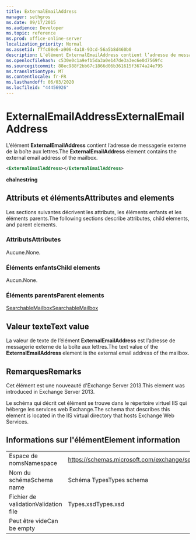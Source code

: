 ```yaml
---
title: ExternalEmailAddress
manager: sethgros
ms.date: 09/17/2015
ms.audience: Developer
ms.topic: reference
ms.prod: office-online-server
localization_priority: Normal
ms.assetid: f7fc08e6-a906-4a18-93cd-56a5b8d460b0
description: L’élément ExternalEmailAddress contient l’adresse de messagerie externe de la boîte aux lettres.
ms.openlocfilehash: c530e0c1a9efb5da3a0e147de3a3ec6e0d7569fc
ms.sourcegitcommit: 88ec988f2bb67c1866d06b361615f3674a24e795
ms.translationtype: MT
ms.contentlocale: fr-FR
ms.lasthandoff: 06/03/2020
ms.locfileid: "44456926"
---
```

# <a name="externalemailaddress"></a><span data-ttu-id="032eb-103">ExternalEmailAddress</span><span class="sxs-lookup"><span data-stu-id="032eb-103">ExternalEmailAddress</span></span>

<span data-ttu-id="032eb-104">L’élément **ExternalEmailAddress** contient l’adresse de messagerie externe de la boîte aux lettres.</span><span class="sxs-lookup"><span data-stu-id="032eb-104">The **ExternalEmailAddress** element contains the external email address of the mailbox.</span></span> 
  
```XML
<ExternalEmailAddress></ExternalEmailAddress>
```

<span data-ttu-id="032eb-105">**chaîne**</span><span class="sxs-lookup"><span data-stu-id="032eb-105">**string**</span></span>

## <a name="attributes-and-elements"></a><span data-ttu-id="032eb-106">Attributs et éléments</span><span class="sxs-lookup"><span data-stu-id="032eb-106">Attributes and elements</span></span>

<span data-ttu-id="032eb-107">Les sections suivantes décrivent les attributs, les éléments enfants et les éléments parents.</span><span class="sxs-lookup"><span data-stu-id="032eb-107">The following sections describe attributes, child elements, and parent elements.</span></span>
  
### <a name="attributes"></a><span data-ttu-id="032eb-108">Attributs</span><span class="sxs-lookup"><span data-stu-id="032eb-108">Attributes</span></span>

<span data-ttu-id="032eb-109">Aucune.</span><span class="sxs-lookup"><span data-stu-id="032eb-109">None.</span></span>
  
### <a name="child-elements"></a><span data-ttu-id="032eb-110">Éléments enfants</span><span class="sxs-lookup"><span data-stu-id="032eb-110">Child elements</span></span>

<span data-ttu-id="032eb-111">Aucun.</span><span class="sxs-lookup"><span data-stu-id="032eb-111">None.</span></span>
  
### <a name="parent-elements"></a><span data-ttu-id="032eb-112">Éléments parents</span><span class="sxs-lookup"><span data-stu-id="032eb-112">Parent elements</span></span>

[<span data-ttu-id="032eb-113">SearchableMailbox</span><span class="sxs-lookup"><span data-stu-id="032eb-113">SearchableMailbox</span></span>](searchablemailbox.md)
  
## <a name="text-value"></a><span data-ttu-id="032eb-114">Valeur texte</span><span class="sxs-lookup"><span data-stu-id="032eb-114">Text value</span></span>

<span data-ttu-id="032eb-115">La valeur de texte de l’élément **ExternalEmailAddress** est l’adresse de messagerie externe de la boîte aux lettres.</span><span class="sxs-lookup"><span data-stu-id="032eb-115">The text value of the **ExternalEmailAddress** element is the external email address of the mailbox.</span></span> 
  
## <a name="remarks"></a><span data-ttu-id="032eb-116">Remarques</span><span class="sxs-lookup"><span data-stu-id="032eb-116">Remarks</span></span>

<span data-ttu-id="032eb-117">Cet élément est une nouveauté d'Exchange Server 2013.</span><span class="sxs-lookup"><span data-stu-id="032eb-117">This element was introduced in Exchange Server 2013.</span></span>
  
<span data-ttu-id="032eb-118">Le schéma qui décrit cet élément se trouve dans le répertoire virtuel IIS qui héberge les services web Exchange.</span><span class="sxs-lookup"><span data-stu-id="032eb-118">The schema that describes this element is located in the IIS virtual directory that hosts Exchange Web Services.</span></span>
  
## <a name="element-information"></a><span data-ttu-id="032eb-119">Informations sur l'élément</span><span class="sxs-lookup"><span data-stu-id="032eb-119">Element information</span></span>

|||
|:-----|:-----|
|<span data-ttu-id="032eb-120">Espace de noms</span><span class="sxs-lookup"><span data-stu-id="032eb-120">Namespace</span></span>  <br/> |https://schemas.microsoft.com/exchange/services/2006/types  <br/> |
|<span data-ttu-id="032eb-121">Nom du schéma</span><span class="sxs-lookup"><span data-stu-id="032eb-121">Schema name</span></span>  <br/> |<span data-ttu-id="032eb-122">Schéma Types</span><span class="sxs-lookup"><span data-stu-id="032eb-122">Types schema</span></span>  <br/> |
|<span data-ttu-id="032eb-123">Fichier de validation</span><span class="sxs-lookup"><span data-stu-id="032eb-123">Validation file</span></span>  <br/> |<span data-ttu-id="032eb-124">Types.xsd</span><span class="sxs-lookup"><span data-stu-id="032eb-124">Types.xsd</span></span>  <br/> |
|<span data-ttu-id="032eb-125">Peut être vide</span><span class="sxs-lookup"><span data-stu-id="032eb-125">Can be empty</span></span>  <br/> ||
   

